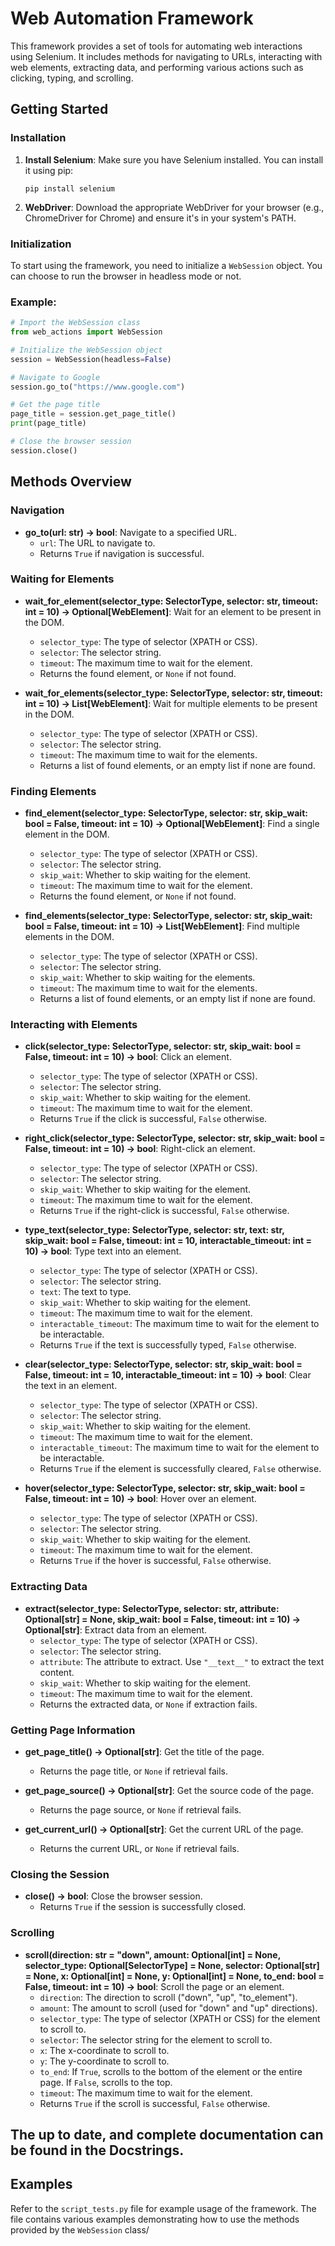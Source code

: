 # Web Automation Framework

This framework provides a set of tools for automating web interactions using Selenium. It includes methods for navigating to URLs, interacting with web elements, extracting data, and performing various actions such as clicking, typing, and scrolling.

## Getting Started

### Installation

1. **Install Selenium**: Make sure you have Selenium installed. You can install it using pip:
   ```
   pip install selenium
   ```

2. **WebDriver**: Download the appropriate WebDriver for your browser (e.g., ChromeDriver for Chrome) and ensure it's in your system's PATH.

### Initialization

To start using the framework, you need to initialize a `WebSession` object. You can choose to run the browser in headless mode or not.

### Example:
```python
# Import the WebSession class
from web_actions import WebSession

# Initialize the WebSession object
session = WebSession(headless=False)

# Navigate to Google
session.go_to("https://www.google.com")

# Get the page title
page_title = session.get_page_title()
print(page_title)

# Close the browser session
session.close()
```

## Methods Overview

### Navigation

- **go_to(url: str) -> bool**: Navigate to a specified URL.
  - `url`: The URL to navigate to.
  - Returns `True` if navigation is successful.

### Waiting for Elements

- **wait_for_element(selector_type: SelectorType, selector: str, timeout: int = 10) -> Optional[WebElement]**: Wait for an element to be present in the DOM.
  - `selector_type`: The type of selector (XPATH or CSS).
  - `selector`: The selector string.
  - `timeout`: The maximum time to wait for the element.
  - Returns the found element, or `None` if not found.

- **wait_for_elements(selector_type: SelectorType, selector: str, timeout: int = 10) -> List[WebElement]**: Wait for multiple elements to be present in the DOM.
  - `selector_type`: The type of selector (XPATH or CSS).
  - `selector`: The selector string.
  - `timeout`: The maximum time to wait for the elements.
  - Returns a list of found elements, or an empty list if none are found.

### Finding Elements

- **find_element(selector_type: SelectorType, selector: str, skip_wait: bool = False, timeout: int = 10) -> Optional[WebElement]**: Find a single element in the DOM.
  - `selector_type`: The type of selector (XPATH or CSS).
  - `selector`: The selector string.
  - `skip_wait`: Whether to skip waiting for the element.
  - `timeout`: The maximum time to wait for the element.
  - Returns the found element, or `None` if not found.

- **find_elements(selector_type: SelectorType, selector: str, skip_wait: bool = False, timeout: int = 10) -> List[WebElement]**: Find multiple elements in the DOM.
  - `selector_type`: The type of selector (XPATH or CSS).
  - `selector`: The selector string.
  - `skip_wait`: Whether to skip waiting for the elements.
  - `timeout`: The maximum time to wait for the elements.
  - Returns a list of found elements, or an empty list if none are found.

### Interacting with Elements

- **click(selector_type: SelectorType, selector: str, skip_wait: bool = False, timeout: int = 10) -> bool**: Click an element.
  - `selector_type`: The type of selector (XPATH or CSS).
  - `selector`: The selector string.
  - `skip_wait`: Whether to skip waiting for the element.
  - `timeout`: The maximum time to wait for the element.
  - Returns `True` if the click is successful, `False` otherwise.

- **right_click(selector_type: SelectorType, selector: str, skip_wait: bool = False, timeout: int = 10) -> bool**: Right-click an element.
  - `selector_type`: The type of selector (XPATH or CSS).
  - `selector`: The selector string.
  - `skip_wait`: Whether to skip waiting for the element.
  - `timeout`: The maximum time to wait for the element.
  - Returns `True` if the right-click is successful, `False` otherwise.

- **type_text(selector_type: SelectorType, selector: str, text: str, skip_wait: bool = False, timeout: int = 10, interactable_timeout: int = 10) -> bool**: Type text into an element.
  - `selector_type`: The type of selector (XPATH or CSS).
  - `selector`: The selector string.
  - `text`: The text to type.
  - `skip_wait`: Whether to skip waiting for the element.
  - `timeout`: The maximum time to wait for the element.
  - `interactable_timeout`: The maximum time to wait for the element to be interactable.
  - Returns `True` if the text is successfully typed, `False` otherwise.

- **clear(selector_type: SelectorType, selector: str, skip_wait: bool = False, timeout: int = 10, interactable_timeout: int = 10) -> bool**: Clear the text in an element.
  - `selector_type`: The type of selector (XPATH or CSS).
  - `selector`: The selector string.
  - `skip_wait`: Whether to skip waiting for the element.
  - `timeout`: The maximum time to wait for the element.
  - `interactable_timeout`: The maximum time to wait for the element to be interactable.
  - Returns `True` if the element is successfully cleared, `False` otherwise.

- **hover(selector_type: SelectorType, selector: str, skip_wait: bool = False, timeout: int = 10) -> bool**: Hover over an element.
  - `selector_type`: The type of selector (XPATH or CSS).
  - `selector`: The selector string.
  - `skip_wait`: Whether to skip waiting for the element.
  - `timeout`: The maximum time to wait for the element.
  - Returns `True` if the hover is successful, `False` otherwise.

### Extracting Data

- **extract(selector_type: SelectorType, selector: str, attribute: Optional[str] = None, skip_wait: bool = False, timeout: int = 10) -> Optional[str]**: Extract data from an element.
  - `selector_type`: The type of selector (XPATH or CSS).
  - `selector`: The selector string.
  - `attribute`: The attribute to extract. Use `"__text__"` to extract the text content.
  - `skip_wait`: Whether to skip waiting for the element.
  - `timeout`: The maximum time to wait for the element.
  - Returns the extracted data, or `None` if extraction fails.

### Getting Page Information

- **get_page_title() -> Optional[str]**: Get the title of the page.
  - Returns the page title, or `None` if retrieval fails.

- **get_page_source() -> Optional[str]**: Get the source code of the page.
  - Returns the page source, or `None` if retrieval fails.

- **get_current_url() -> Optional[str]**: Get the current URL of the page.
  - Returns the current URL, or `None` if retrieval fails.

### Closing the Session

- **close() -> bool**: Close the browser session.
  - Returns `True` if the session is successfully closed.

### Scrolling

- **scroll(direction: str = "down", amount: Optional[int] = None, selector_type: Optional[SelectorType] = None, selector: Optional[str] = None, x: Optional[int] = None, y: Optional[int] = None, to_end: bool = False, timeout: int = 10) -> bool**: Scroll the page or an element.
  - `direction`: The direction to scroll ("down", "up", "to_element").
  - `amount`: The amount to scroll (used for "down" and "up" directions).
  - `selector_type`: The type of selector (XPATH or CSS) for the element to scroll to.
  - `selector`: The selector string for the element to scroll to.
  - `x`: The x-coordinate to scroll to.
  - `y`: The y-coordinate to scroll to.
  - `to_end`: If `True`, scrolls to the bottom of the element or the entire page. If `False`, scrolls to the top.
  - `timeout`: The maximum time to wait for the element.
  - Returns `True` if the scroll is successful, `False` otherwise.


## The up to date, and complete documentation can be found in the Docstrings.

## Examples

Refer to the `script_tests.py` file for example usage of the framework. The file contains various examples demonstrating how to use the methods provided by the `WebSession` class/

